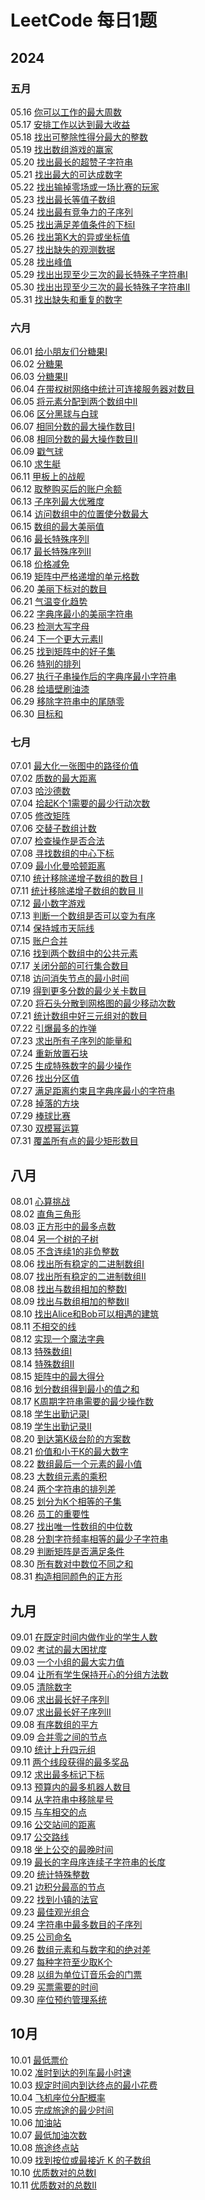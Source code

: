# LeetCode 每日1题

## 2024

### 五月

05.16 [你可以工作的最大周数](https://leetcode.cn/problems/maximum-number-of-weeks-for-which-you-can-work/description/?envType=daily-question&envId=2024-05-16)  
05.17 [安排工作以达到最大收益](https://leetcode.cn/problems/most-profit-assigning-work/description/?envType=daily-question&envId=2024-05-17)  
05.18 [找出可整除性得分最大的整数](https://leetcode.cn/problems/find-the-maximum-divisibility-score/description/?envType=daily-question&envId=2024-05-18)  
05.19 [找出数组游戏的赢家](https://leetcode.cn/problems/find-the-winner-of-an-array-game/description/?envType=daily-question&envId=2024-05-19)  
05.20 [找出最长的超赞子字符串](https://leetcode.cn/problems/find-longest-awesome-substring/description/?envType=daily-question&envId=2024-05-20)  
05.21 [找出最大的可达成数字](https://leetcode.cn/problems/find-the-maximum-achievable-number/description/?envType=daily-question&envId=2024-05-21)  
05.22 [找出输掉零场或一场比赛的玩家](https://leetcode.cn/problems/find-players-with-zero-or-one-losses/description/?envType=daily-question&envId=2024-05-22)  
05.23 [找出最长等值子数组](https://leetcode.cn/problems/find-the-longest-equal-subarray/description/?envType=daily-question&envId=2024-05-23)  
05.24 [找出最有竞争力的子序列](https://leetcode.cn/problems/find-the-most-competitive-subsequence/?envType=daily-question&envId=2024-05-25)  
05.25 [找出满足差值条件的下标I](https://leetcode.cn/problems/find-indices-with-index-and-value-difference-i/?envType=daily-question&envId=2024-05-25)  
05.26 [找出第K大的异或坐标值](https://leetcode.cn/problems/find-kth-largest-xor-coordinate-value/description/?envType=daily-question&envId=2024-05-26)  
05.27 [找出缺失的观测数据](https://leetcode.cn/problems/find-missing-observations/description/?envType=daily-question&envId=2024-05-27)    
05.28 [找出峰值](https://leetcode.cn/problems/find-the-peaks/description/?envType=daily-question&envId=2024-05-28)  
05.29 [找出出现至少三次的最长特殊子字符串Ⅰ](https://leetcode.cn/problems/find-longest-special-substring-that-occurs-thrice-i/description/?envType=daily-question&envId=2024-05-29)  
05.30 [找出出现至少三次的最长特殊子字符串Ⅱ](https://leetcode.cn/problems/find-longest-special-substring-that-occurs-thrice-ii/description/?envType=daily-question&envId=2024-05-30)  
05.31 [找出缺失和重复的数字](https://leetcode.cn/problems/find-missing-and-repeated-values/solutions/2792841/zhao-chu-que-shi-he-zhong-fu-de-shu-zi-b-zjw8/?envType=daily-question&envId=2024-05-31)

### 六月

06.01 [给小朋友们分糖果I](https://leetcode.cn/problems/distribute-candies-among-children-i/description/?envType=daily-question&envId=2024-06-01)  
06.02 [分糖果](https://leetcode.cn/problems/distribute-candies/description/?envType=daily-question&envId=2024-06-02)  
06.03 [分糖果Ⅱ](https://leetcode.cn/problems/distribute-candies-to-people/description/?envType=daily-question&envId=2024-06-03)  
06.04 [在带权树网络中统计可连接服务器对数目](https://leetcode.cn/problems/count-pairs-of-connectable-servers-in-a-weighted-tree-network/description/?envType=daily-question&envId=2024-06-04)   
06.05 [将元素分配到两个数组中Ⅱ](https://leetcode.cn/problems/distribute-elements-into-two-arrays-ii/description/?envType=daily-question&envId=2024-06-05)  
06.06 [区分黑球与白球](https://leetcode.cn/problems/separate-black-and-white-balls/description/?envType=daily-question&envId=2024-06-06)  
06.07 [相同分数的最大操作数目I](https://leetcode.cn/problems/maximum-number-of-operations-with-the-same-score-i/description/?envType=daily-question&envId=2024-06-07)  
06.08 [相同分数的最大操作数目II](https://leetcode.cn/problems/maximum-number-of-operations-with-the-same-score-ii/?envType=daily-question&envId=2024-06-08)  
06.09 [戳气球](https://leetcode.cn/problems/burst-balloons/?envType=daily-question&envId=2024-06-09)  
06.10 [求生艇](https://leetcode.cn/problems/boats-to-save-people/description/?envType=daily-question&envId=2024-06-10)  
06.11 [甲板上的战舰](https://leetcode.cn/problems/battleships-in-a-board/description/?envType=daily-question&envId=2024-06-11)  
06.12 [取整购买后的账户余额](https://leetcode.cn/problems/account-balance-after-rounded-purchase/description/?envType=daily-question&envId=2024-06-12)    
06.13 [子序列最大优雅度](https://leetcode.cn/problems/maximum-elegance-of-a-k-length-subsequence/description/?envType=daily-question&envId=2024-06-13)    
06.14 [访问数组中的位置使分数最大](https://leetcode.cn/problems/visit-array-positions-to-maximize-score/?envType=daily-question&envId=2024-06-14)  
06.15 [数组的最大美丽值](https://leetcode.cn/problems/maximum-beauty-of-an-array-after-applying-operation/description/?envType=daily-question&envId=2024-06-15)  
06.16 [最长特殊序列I](https://leetcode.cn/problems/longest-uncommon-subsequence-i/description/?envType=daily-question&envId=2024-06-16)  
06.17 [最长特殊序列Ⅱ](https://leetcode.cn/problems/longest-uncommon-subsequence-ii/description/?envType=daily-question&envId=2024-06-17)  
06.18 [价格减免](https://leetcode.cn/problems/apply-discount-to-prices/description/?envType=daily-question&envId=2024-06-18)  
06.19 [矩阵中严格递增的单元格数](https://leetcode.cn/problems/maximum-strictly-increasing-cells-in-a-matrix/description/?envType=daily-question&envId=2024-06-19)  
06.20 [美丽下标对的数目](https://leetcode.cn/problems/number-of-beautiful-pairs/description/?envType=daily-question&envId=2024-06-20)  
06.21 [气温变化趋势](https://leetcode.cn/problems/6CE719/description/?envType=daily-question&envId=2024-06-21)  
06.22 [字典序最小的美丽字符串](https://leetcode.cn/problems/lexicographically-smallest-beautiful-string/description/?envType=daily-question&envId=2024-06-22)  
06.23 [检测大写字母](https://leetcode.cn/problems/detect-capital/?envType=daily-question&envId=2024-06-23)  
06.24 [下一个更大元素Ⅱ](https://leetcode.cn/problems/next-greater-element-ii/?envType=daily-question&envId=2024-06-24)  
06.25 [找到矩阵中的好子集](https://leetcode.cn/problems/find-a-good-subset-of-the-matrix/description/?envType=daily-question&envId=2024-06-25)   
06.26 [特别的排列](https://leetcode.cn/problems/special-permutations/description/?envType=daily-question&envId=2024-06-26)  
06.27 [执行子串操作后的字典序最小字符串](https://leetcode.cn/problems/lexicographically-smallest-string-after-substring-operation/description/?envType=daily-question&envId=2024-06-27)  
06.28 [给墙壁刷油漆](https://leetcode.cn/problems/painting-the-walls/description/?envType=daily-question&envId=2024-06-28)  
06.29 [移除字符串中的尾随零](https://leetcode.cn/problems/remove-trailing-zeros-from-a-string/description/?envType=daily-question&envId=2024-06-29)  
06.30 [目标和](https://leetcode.cn/problems/target-sum/description/?envType=daily-question&envId=2024-06-30)

### 七月

07.01 [最大化一张图中的路径价值](https://leetcode.cn/problems/maximum-path-quality-of-a-graph/description/?envType=daily-question&envId=2024-07-01)  
07.02 [质数的最大距离](https://leetcode.cn/problems/maximum-prime-difference/description/?envType=daily-question&envId=2024-07-02)  
07.03 [哈沙德数](https://leetcode.cn/problems/harshad-number/?envType=daily-question&envId=2024-07-03)  
07.04 [拾起K个1需要的最少行动次数](https://leetcode.cn/problems/minimum-moves-to-pick-k-ones/description/?envType=daily-question&envId=2024-07-04)  
07.05 [修改矩阵](https://leetcode.cn/problems/modify-the-matrix/description/?envType=daily-question&envId=2024-07-05)  
07.06 [交替子数组计数](https://leetcode.cn/problems/count-alternating-subarrays/description/?envType=daily-question&envId=2024-07-06)  
07.07 [检查操作是否合法](https://leetcode.cn/problems/check-if-move-is-legal/description/?envType=daily-question&envId=2024-07-07)  
07.08 [寻找数组的中心下标](https://leetcode.cn/problems/find-pivot-index/description/?envType=daily-question&envId=2024-07-09)  
07.09 [最小化曼哈顿距离](https://leetcode.cn/problems/minimize-manhattan-distances/description/?envType=daily-question&envId=2024-07-09)  
07.10 [统计移除递增子数组的数目 I](https://leetcode.cn/problems/count-the-number-of-incremovable-subarrays-i/description/?envType=daily-question&envId=2024-07-10)  
07.11 [统计移除递增子数组的数目 Ⅱ](https://leetcode.cn/problems/count-the-number-of-incremovable-subarrays-ii/description/?envType=daily-question&envId=2024-07-11)  
07.12 [最小数字游戏](https://leetcode.cn/problems/minimum-number-game/description/?envType=daily-question&envId=2024-07-12)  
07.13 [判断一个数组是否可以变为有序](https://leetcode.cn/problems/find-if-array-can-be-sorted/?envType=daily-question&envId=2024-07-13)  
07.14 [保持城市天际线](https://leetcode.cn/problems/max-increase-to-keep-city-skyline/?envType=daily-question&envId=2024-07-14)  
07.15 [账户合并](https://leetcode.cn/problems/accounts-merge/?envType=daily-question&envId=2024-07-15)  
07.16 [找到两个数组中的公共元素](https://leetcode.cn/problems/find-common-elements-between-two-arrays/?envType=daily-question&envId=2024-07-16)  
07.17 [关闭分部的可行集合数目](https://leetcode.cn/problems/number-of-possible-sets-of-closing-branches/?envType=daily-question&envId=2024-07-17)  
07.18 [访问消失节点的最小时间](https://leetcode.cn/problems/minimum-time-to-visit-disappearing-nodes/description/?envType=daily-question&envId=2024-07-18)  
07.19 [得到更多分数的最少关卡数目](https://leetcode.cn/problems/minimum-levels-to-gain-more-points/?envType=daily-question&envId=2024-07-19)  
07.20 [将石头分散到网格图的最少移动次数](https://leetcode.cn/problems/minimum-moves-to-spread-stones-over-grid/?envType=daily-question&envId=2024-07-20)  
07.21 [统计数组中好三元组对的数目](https://leetcode.cn/problems/count-good-triplets-in-an-array/?envType=daily-question&envId=2024-07-21)  
07.22 [引爆最多的炸弹](https://leetcode.cn/problems/detonate-the-maximum-bombs/?envType=daily-question&envId=2024-07-22)  
07.23 [求出所有子序列的能量和](https://leetcode.cn/problems/find-the-sum-of-subsequence-powers/?envType=daily-question&envId=2024-07-23)  
07.24 [重新放置石块](https://leetcode.cn/problems/relocate-marbles/description/?envType=daily-question&envId=2024-07-24)  
07.25 [生成特殊数字的最少操作](https://leetcode.cn/problems/minimum-operations-to-make-a-special-number/?envType=daily-question&envId=2024-07-25)  
07.26 [找出分区值](https://leetcode.cn/problems/find-the-value-of-the-partition/?envType=daily-question&envId=2024-07-26)  
07.27 [满足距离约束且字典序最小的字符串](https://leetcode.cn/problems/lexicographically-smallest-string-after-operations-with-constraint/?envType=daily-question&envId=2024-07-27)  
07.28 [掉落的方块](https://leetcode.cn/problems/falling-squares/?envType=daily-question&envId=2024-07-28)  
07.29 [棒球比赛](https://leetcode.cn/problems/baseball-game/?envType=daily-question&envId=2024-07-29)  
07.30 [双模幂运算](https://leetcode.cn/problems/double-modular-exponentiation/?envType=daily-question&envId=2024-07-30)  
07.31 [覆盖所有点的最少矩形数目](https://leetcode.cn/problems/minimum-rectangles-to-cover-points/?envType=daily-question&envId=2024-07-31)

## 八月

08.01 [心算挑战](https://leetcode.cn/problems/uOAnQW/?envType=daily-question&envId=2024-08-01)  
08.02 [直角三角形](https://leetcode.cn/problems/right-triangles/?envType=daily-question&envId=2024-08-02)  
08.03 [正方形中的最多点数](https://leetcode.cn/problems/maximum-points-inside-the-square/?envType=daily-question&envId=2024-08-03)  
08.04 [另一个树的子树](https://leetcode.cn/problems/subtree-of-another-tree/?envType=daily-question&envId=2024-08-04)  
08.05 [不含连续1的非负整数](https://leetcode.cn/problems/non-negative-integers-without-consecutive-ones/?envType=daily-question&envId=2024-08-05)  
08.06 [找出所有稳定的二进制数组I](https://leetcode.cn/problems/find-all-possible-stable-binary-arrays-i/?envType=daily-question&envId=2024-08-06)  
08.07 [找出所有稳定的二进制数组II](https://leetcode.cn/problems/find-all-possible-stable-binary-arrays-ii/?envType=daily-question&envId=2024-08-07)  
08.08 [找出与数组相加的整数I](https://leetcode.cn/problems/find-the-integer-added-to-array-i/?envType=daily-question&envId=2024-08-08)  
08.09 [找出与数组相加的整数II](https://leetcode.cn/problems/find-the-integer-added-to-array-ii/?envType=daily-question&envId=2024-08-09)  
08.10 [找出Alice和Bob可以相遇的建筑](https://leetcode.cn/problems/find-building-where-alice-and-bob-can-meet/description/?envType=daily-question&envId=2024-08-10)  
08.11 [不相交的线](https://leetcode.cn/problems/uncrossed-lines/description/?envType=daily-question&envId=2024-08-11)  
08.12 [实现一个魔法字典](https://leetcode.cn/problems/implement-magic-dictionary/?envType=daily-question&envId=2024-08-12)  
08.13 [特殊数组I](https://leetcode.cn/problems/special-array-i/description/?envType=daily-question&envId=2024-08-13)  
08.14 [特殊数组II](https://leetcode.cn/problems/special-array-ii/description/?envType=daily-question&envId=2024-08-14)  
08.15 [矩阵中的最大得分](https://leetcode.cn/problems/maximum-difference-score-in-a-grid/?envType=daily-question&envId=2024-08-15)  
08.16 [划分数组得到最小的值之和](https://leetcode.cn/problems/minimum-sum-of-values-by-dividing-array/description/?envType=daily-question&envId=2024-08-16)  
08.17 [K周期字符串需要的最少操作数](https://leetcode.cn/problems/minimum-number-of-operations-to-make-word-k-periodic/description/?envType=daily-question&envId=2024-08-17)  
08.18 [学生出勤记录I](https://leetcode.cn/problems/student-attendance-record-i/description/?envType=daily-question&envId=2024-08-18)  
08.19 [学生出勤记录II](https://leetcode.cn/problems/student-attendance-record-ii/description/?envType=daily-question&envId=2024-08-19)  
08.20 [到达第K级台阶的方案数](https://leetcode.cn/problems/find-number-of-ways-to-reach-the-k-th-stair/?envType=daily-question&envId=2024-08-20)  
08.21 [价值和小于K的最大数字](https://leetcode.cn/problems/maximum-number-that-sum-of-the-prices-is-less-than-or-equal-to-k/description/?envType=daily-question&envId=2024-08-21)  
08.22 [数组最后一个元素的最小值](https://leetcode.cn/problems/minimum-array-end/description/?envType=daily-question&envId=2024-08-22)  
08.23 [大数组元素的乘积](https://leetcode.cn/problems/find-products-of-elements-of-big-array/description/?envType=daily-question&envId=2024-08-23)  
08.24 [两个字符串的排列差](https://leetcode.cn/problems/permutation-difference-between-two-strings/description/?envType=daily-question&envId=2024-08-24)  
08.25 [划分为K个相等的子集](https://leetcode.cn/problems/partition-to-k-equal-sum-subsets/description/?envType=daily-question&envId=2024-08-25)  
08.26 [员工的重要性](https://leetcode.cn/problems/employee-importance/description/?envType=daily-question&envId=2024-08-26)  
08.27 [找出唯一性数组的中位数](https://leetcode.cn/problems/find-the-median-of-the-uniqueness-array/?envType=daily-question&envId=2024-08-27)  
08.28 [分割字符频率相等的最少子字符串](https://leetcode.cn/problems/minimum-substring-partition-of-equal-character-frequency/?envType=daily-question&envId=2024-08-28)  
08.29 [判断矩阵是否满足条件](https://leetcode.cn/problems/check-if-grid-satisfies-conditions/?envType=daily-question&envId=2024-08-29)  
08.30 [所有数对中数位不同之和](https://leetcode.cn/problems/sum-of-digit-differences-of-all-pairs/?envType=daily-question&envId=2024-08-30)  
08.31 [构造相同颜色的正方形](https://leetcode.cn/problems/make-a-square-with-the-same-color/?envType=daily-question&envId=2024-08-31)

## 九月

09.01 [在既定时间内做作业的学生人数](https://leetcode.cn/problems/number-of-students-doing-homework-at-a-given-time/description/?envType=daily-question&envId=2024-09-01)  
09.02 [考试的最大困扰度](https://leetcode.cn/problems/maximize-the-confusion-of-an-exam/?envType=daily-question&envId=2024-09-02)    
09.03 [一个小组的最大实力值](https://leetcode.cn/problems/maximum-strength-of-a-group/?envType=daily-question&envId=2024-09-03)  
09.04 [让所有学生保持开心的分组方法数](https://leetcode.cn/problems/happy-students/?envType=daily-question&envId=2024-09-04)  
09.05 [清除数字](https://leetcode.cn/problems/clear-digits/?envType=daily-question&envId=2024-09-05)  
09.06 [求出最长好子序列I](https://leetcode.cn/problems/find-the-maximum-length-of-a-good-subsequence-i/?envType=daily-question&envId=2024-09-06)  
09.07 [求出最长好子序列II](https://leetcode.cn/problems/find-the-maximum-length-of-a-good-subsequence-ii/description/?envType=daily-question&envId=2024-09-07)  
09.08 [有序数组的平方](https://leetcode.cn/problems/squares-of-a-sorted-array/description/?envType=daily-question&envId=2024-09-08)  
09.09 [合并零之间的节点](https://leetcode.cn/problems/merge-nodes-in-between-zeros/description/?envType=daily-question&envId=2024-09-09)  
09.10 [统计上升四元组](https://leetcode.cn/problems/count-increasing-quadruplets/?envType=daily-question&envId=2024-09-10)  
09.11 [两个线段获得的最多奖品](https://leetcode.cn/problems/maximize-win-from-two-segments/?envType=daily-question&envId=2024-09-11)  
09.12 [求出最多标记下标](https://leetcode.cn/problems/find-the-maximum-number-of-marked-indices/?envType=daily-question&envId=2024-09-12)  
09.13 [预算内的最多机器人数目](https://leetcode.cn/problems/maximum-number-of-robots-within-budget/?envType=daily-question&envId=2024-09-13)   
09.14 [从字符串中移除星号](https://leetcode.cn/problems/removing-stars-from-a-string/?envType=daily-question&envId=2024-09-14)  
09.15 [与车相交的点](https://leetcode.cn/problems/points-that-intersect-with-cars/?envType=daily-question&envId=2024-09-15)  
09.16 [公交站间的距离](https://leetcode.cn/problems/distance-between-bus-stops/?envType=daily-question&envId=2024-09-16)  
09.17 [公交路线](https://leetcode.cn/problems/bus-routes/?envType=daily-question&envId=2024-09-17)  
09.18 [坐上公交的最晚时间](https://leetcode.cn/problems/the-latest-time-to-catch-a-bus/?envType=daily-question&envId=2024-09-18)  
09.19 [最长的字母序连续子字符串的长度](https://leetcode.cn/problems/length-of-the-longest-alphabetical-continuous-substring/?envType=daily-question&envId=2024-09-19)  
09.20 [统计特殊整数](https://leetcode.cn/problems/count-special-integers/?envType=daily-question&envId=2024-09-20)  
09.21 [边积分最高的节点](https://leetcode.cn/problems/node-with-highest-edge-score/?envType=daily-question&envId=2024-09-21)  
09.22 [找到小镇的法官](https://leetcode.cn/problems/find-the-town-judge/?envType=daily-question&envId=2024-09-22)    
09.23 [最佳观光组合](https://leetcode.cn/problems/best-sightseeing-pair/?envType=daily-question&envId=2024-09-23)  
09.24 [字符串中最多数目的子序列](https://leetcode.cn/problems/maximize-number-of-subsequences-in-a-string/?envType=daily-question&envId=2024-09-24)  
09.25 [公司命名](https://leetcode.cn/problems/naming-a-company/?envType=daily-question&envId=2024-09-25)  
09.26 [数组元素和与数字和的绝对差](https://leetcode.cn/problems/difference-between-element-sum-and-digit-sum-of-an-array/description/?envType=daily-question&envId=2024-09-26)  
09.27 [每种字符至少取K个](https://leetcode.cn/problems/take-k-of-each-character-from-left-and-right/?envType=daily-question&envId=2024-09-27)  
09.28 [以组为单位订音乐会的门票](https://leetcode.cn/problems/booking-concert-tickets-in-groups/?envType=daily-question&envId=2024-09-28)  
09.29 [买票需要的时间](https://leetcode.cn/problems/time-needed-to-buy-tickets/?envType=daily-question&envId=2024-09-29)  
09.30 [座位预约管理系统](https://leetcode.cn/problems/seat-reservation-manager/description/?envType=daily-question&envId=2024-09-30)

## 10月

10.01 [最低票价](https://leetcode.cn/problems/minimum-cost-for-tickets/?envType=daily-question&envId=2024-10-01)  
10.02 [准时到达的列车最小时速](https://leetcode.cn/problems/minimum-speed-to-arrive-on-time/?envType=daily-question&envId=2024-10-02)  
10.03 [规定时间内到达终点的最小花费](https://leetcode.cn/problems/minimum-cost-to-reach-destination-in-time/?envType=daily-question&envId=2024-10-03)  
10.04 [飞机座位分配概率](https://leetcode.cn/problems/airplane-seat-assignment-probability/?envType=daily-question&envId=2024-10-04)  
10.05 [完成旅途的最少时间](https://leetcode.cn/problems/minimum-time-to-complete-trips/description/?envType=daily-question&envId=2024-10-05)  
10.06 [加油站](https://leetcode.cn/problems/gas-station/?envType=daily-question&envId=2024-10-06)  
10.07 [最低加油次数](https://leetcode.cn/problems/minimum-number-of-refueling-stops/description/?envType=daily-question&envId=2024-10-07)  
10.08 [旅途终点站](https://leetcode.cn/problems/destination-city/?envType=daily-question&envId=2024-10-08)  
10.09 [找到按位或最接近 K 的子数组](https://leetcode.cn/problems/find-subarray-with-bitwise-or-closest-to-k/?envType=daily-question&envId=2024-10-09)  
10.10 [优质数对的总数I](https://leetcode.cn/problems/find-the-number-of-good-pairs-i/?envType=daily-question&envId=2024-10-10)  
10.11 [优质数对的总数II](https://leetcode.cn/problems/find-the-number-of-good-pairs-ii/?envType=daily-question&envId=2024-10-11)  